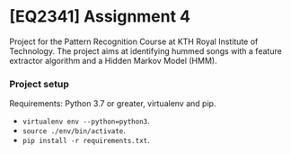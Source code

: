 # \[EQ2341\] Assignment 4
Project for the Pattern Recognition Course at KTH Royal Institute of Technology. The project aims at identifying hummed songs with a feature extractor algorithm and a Hidden Markov Model (HMM). 

### Project setup
Requirements: Python 3.7 or greater, virtualenv and pip.

- `virtualenv env --python=python3`.
- `source ./env/bin/activate`.
- `pip install -r requirements.txt`.
